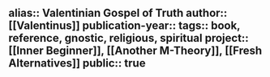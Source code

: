 alias:: Valentinian Gospel of Truth
author:: [[Valentinus]] 
publication-year::
tags:: book, reference, gnostic, religious, spiritual
project:: [[Inner Beginner]], [[Another M-Theory]], [[Fresh Alternatives]] 
public:: true
-